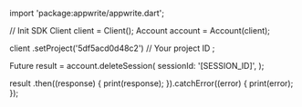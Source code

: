 import 'package:appwrite/appwrite.dart';

// Init SDK
Client client = Client();
Account account = Account(client);

client
    .setProject('5df5acd0d48c2') // Your project ID
;

Future result = account.deleteSession(
    sessionId: '[SESSION_ID]',
);

result
  .then((response) {
    print(response);
  }).catchError((error) {
    print(error);
  });

